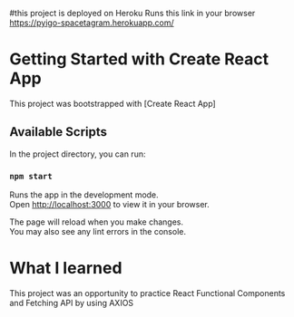 #this project is deployed on Heroku
Runs this link in your browser
https://pyigo-spacetagram.herokuapp.com/

# Getting Started with Create React App

This project was bootstrapped with [Create React App]

## Available Scripts

In the project directory, you can run:

### `npm start`

Runs the app in the development mode.\
Open [http://localhost:3000](http://localhost:3000) to view it in your browser.

The page will reload when you make changes.\
You may also see any lint errors in the console.

# What I learned

This project was an opportunity to practice React Functional Components and Fetching API by using AXIOS
